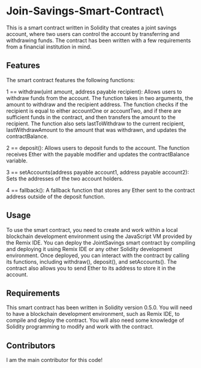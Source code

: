 # Join-Savings-Smart-Contract\
This is a smart contract written in Solidity that creates a joint savings account, where two users can control the account by transferring and withdrawing funds. The contract has been written with a few requirements from a financial institution in mind.

## Features
The smart contract features the following functions:

1 == withdraw(uint amount, address payable recipient): Allows users to withdraw funds from the account. The function takes in two arguments, the amount to withdraw and the recipient address. The function checks if the recipient is equal to either accountOne or accountTwo, and if there are sufficient funds in the contract, and then transfers the amount to the recipient. The function also sets lastToWithdraw to the current recipient, lastWithdrawAmount to the amount that was withdrawn, and updates the contractBalance.

2 == deposit(): Allows users to deposit funds to the account. The function receives Ether with the payable modifier and updates the contractBalance variable.

3 == setAccounts(address payable account1, address payable account2): Sets the addresses of the two account holders.

4 == fallback(): A fallback function that stores any Ether sent to the contract address outside of the deposit function.

## Usage
To use the smart contract, you need to create and work within a local blockchain development environment using the JavaScript VM provided by the Remix IDE. You can deploy the JointSavings smart contract by compiling and deploying it using Remix IDE or any other Solidity development environment. Once deployed, you can interact with the contract by calling its functions, including withdraw(), deposit(), and setAccounts(). The contract also allows you to send Ether to its address to store it in the account.

## Requirements
This smart contract has been written in Solidity version 0.5.0. You will need to have a blockchain development environment, such as Remix IDE, to compile and deploy the contract. You will also need some knowledge of Solidity programming to modify and work with the contract.

## Contributors
I am the main contributor for this code!
